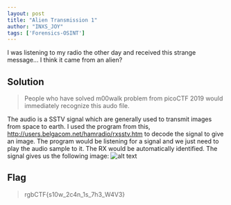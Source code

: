 ```yaml
---
layout: post
title: "Alien Transmission 1"
author: "INXS_JOY"
tags: ['Forensics-OSINT']
---
```


I was listening to my radio the other day and received this strange message... I think it came from an alien?

## Solution
>People who have solved m00walk problem from picoCTF 2019 would immediately recognize this audo file.

The audio is a SSTV signal which are generally used to transmit images from space to earth. I used the program from this, http://users.belgacom.net/hamradio/rxsstv.htm to decode the signal to give an image. The program would be listening for a signal and we just need to play the audio sample to it. The RX would be automatically identified. The signal gives us the following image:
![alt text]({{site.baseurl}}/assets/Alien-Transmission-1/Alien-Transmission-1.jpg) 

## Flag
>rgbCTF{s10w_2c4n_1s_7h3_W4V3}

